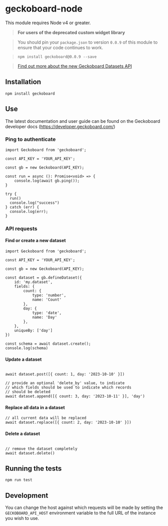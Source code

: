 # geckoboard-node

This module requires Node v4 or greater.

> **For users of the deprecated custom widget library**

> You should pin your `package.json` to version `0.0.9` of this module to ensure that your code continues to work.

> `npm install geckoboard@0.0.9 --save`

> [Find out more about the new Geckoboard Datasets API](https://community.geckoboard.com/t/help-test-geckoboards-new-approach-to-custom-widgets/179)

## Installation

```
npm install geckoboard
```

## Use

The latest documentation and user guide can be found on the Geckoboard developer docs (https://developer.geckoboard.com/) 

### Ping to authenticate

```
import Geckoboard from 'geckoboard';

const API_KEY = 'YOUR_API_KEY';

const gb = new Geckoboard(API_KEY);

const run = async (): Promise<void> => {
    console.log(await gb.ping());
}

try {
  run()
  console.log("success")
} catch (err) {
  console.log(err); 
}
```


### API requests

#### Find or create a new dataset

```
import Geckoboard from 'geckoboard';

const API_KEY = 'YOUR_API_KEY';

const gb = new Geckoboard(API_KEY);

const dataset = gb.defineDataset({
    id: 'my.dataset',
    fields: {
        count: {
            type: 'number',
            name: 'Count'
        },
        day: {
            type: 'date',
            name: 'Day'
        },
    },
    uniqueBy: ['day']
})

const schema = await dataset.create();
console.log(schema)
```

#### Update a dataset
```

await dataset.post([{ count: 1, day: '2023-10-10' }])

// provide an optional 'delete_by' value, to indicate 
// which fields should be used to indicate which records
// should be deleted
await dataset.append([{ count: 3, day: '2023-10-11' }], 'day')
```

#### Replace all data in a dataset
```
// all current data will be replaced
await dataset.replace([{ count: 2, day: '2023-10-10' }])

```
#### Delete a dataset
```

// remove the dataset completely
await dataset.delete()

```

## Running the tests

```
npm run test
```

## Development

You can change the host against which requests will be made by setting the `GECKOBOARD_API_HOST` environment variable to the full URL of the instance you wish to use.
